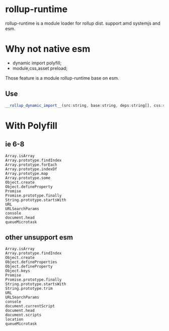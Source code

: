 # rollup-runtime

rollup-runtime is a module loader for rollup dist. support amd systemjs and esm.

# Why not native esm

* dynamic import polyfill;
* module,css,asset preload;

Those feature is a module rollup-runtime base on esm.

## Use

```javascript
__rollup_dynamic_import__(src:string, base:string, deps:string[], css:string[], img:string[]):Promise<any>
```

# With Polyfill

## ie 6-8

```
Array.isArray
Array.prototype.findIndex
Array.prototype.forEach
Array.prototype.indexOf
Array.prototype.map
Array.prototype.some
Object.create
Object.defineProperty
Promise
Promise.prototype.finally
String.prototype.startsWith
URL
URLSearchParams
console
document.head
queueMicrotask
```

## other unsupport esm

```
Array.isArray
Array.prototype.findIndex
Object.create
Object.defineProperties
Object.defineProperty
Object.keys
Promise
Promise.prototype.finally
String.prototype.startsWith
String.prototype.trim
URL
URLSearchParams
console
document.currentScript
document.head
document.scripts
location
queueMicrotask
```